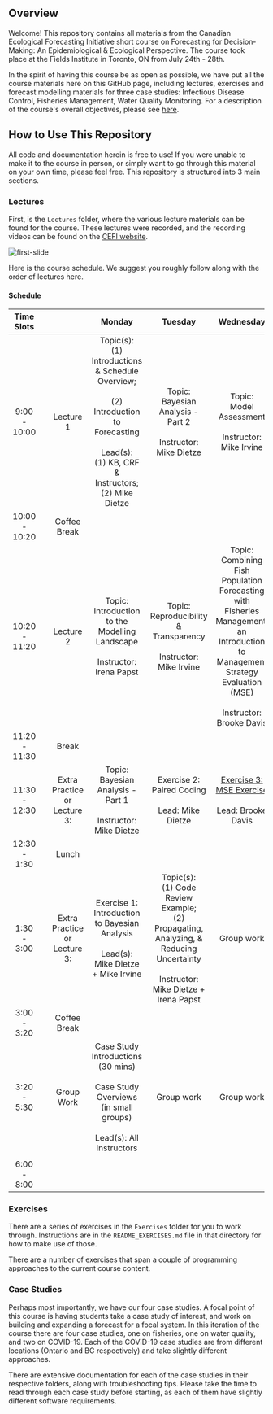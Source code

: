 ## Overview

Welcome! This repository contains all materials from the Canadian Ecological Forecasting Initiative short course on Forecasting for Decision-Making: An Epidemiological & Ecological Perspective. The course took place at the Fields Institute in Toronto, ON from July 24th - 28th.

In the spirit of having this course be as open as possible, we have put all the course materials here on this GitHub page, including lectures, exercises and forecast modelling materials for three case studies: Infectious Disease Control, Fisheries Management, Water Quality Monitoring. For a description of the course's overall objectives, please see [here](http://www.fields.utoronto.ca/activities/23-24/forecasting).

## How to Use This Repository

All code and documentation herein is free to use! If you were unable to make it to the course in person, or simply want to go through this material on your own time, please feel free. This repository is structured into 3 main sections.

### Lectures

First, is the `Lectures` folder, where the various lecture materials can be found for the course. These lectures were recorded, and the recording videos can be found on the [CEFI website](https://youtube.com/playlist?list=PLmpgJtGjCb06k0MMg6WFPbVIQq01O0K5X&si=VhCaBp1H4-AksiMK).

![first-slide](~/Github/cefi_shortcourse_students_2023/figs/slide-1.png)

Here is the course schedule. We suggest you roughly follow along with the order of lectures here. 

#### Schedule

|      Time Slots       |     |                                      |                                                                             Monday                                                                              |                                                                   Tuesday                                                                   |                                                                               Wednesday                                                                                |                                                           Thursday                                                           |                                                                 Friday                                                                  |
|:-------:|---------|:-------:|:-------:|:-------:|:-------:|:-------:|:-------:|
| 9:00 <br>-<br> 10:00  |     |              Lecture 1               | Topic(s): <br>(1) Introductions & Schedule Overview;<br> <br>(2) Introduction to Forecasting<br><br>Lead(s): <br>(1) KB, CRF & Instructors; <br>(2) Mike Dietze |                                    Topic: <br>Bayesian Analysis - Part 2<br><br>Instructor: Mike Dietze                                     |                                                       Topic: <br>Model Assessment<br><br>Instructor: Mike Irvine                                                       |        Topic:<br>Delivering Forecasting Models to Decision Makers<br><br>Instructor: Colin Daniel and Alex Filazzola         |                                       Topic: <br>OCAP Training Part 1<br><br><br>Instructor: OCAP                                       |
| 10:00 <br>- <br>10:20 |     |             Coffee Break             |                                                                                                                                                                 |                                                                                                                                             |                                                                                                                                                                        |                                                                                                                              |                                                                                                                                         |
| 10:20 <br>- <br>11:20 |     |              Lecture 2               |                                        Topic: <br>Introduction to the Modelling Landscape<br><br>Instructor: Irena Papst                                        |                                  Topic: <br>Reproducibility & Transparency<br><br>Instructor: Mike Irvine                                   | Topic: <br>Combining Fish Population Forecasting with Fisheries Management:<br>an Introduction to Management Strategy Evaluation (MSE)<br><br>Instructor: Brooke Davis | Topic:<br>Experiences Building Collaborations and Bridging Communication<br><br>Instructor: Brooke Davis + Other Instructors | (1) Group Work:<br>Finalize Presentation <br><br> (2) Overview of NEON Ecological Forecasting Challenge <br><br> Lead: (2) Quinn Thomas |
| 11:20 <br>- <br>11:30 |     |                Break                 |                                                                                                                                                                 |                                                                                                                                             |                                                                                                                                                                        |                                                                                                                              |                                                                                                                                         |
| 11:30 <br>- <br>12:30 |     | Extra Practice <br>or <br>Lecture 3: |                                              Topic: <br>Bayesian Analysis - Part 1<br><br>Instructor: Mike Dietze                                               |                                           Exercise 2:<br>Paired Coding <br><br>Lead: Mike Dietze                                            |                                [Exercise 3:<br>MSE Exercise](https://mdmazur.shinyapps.io/ToyGroundfishMSE/) <br><br>Lead: Brooke Davis                                |                           Topic:<br> Decision Analysis in Health <br><br>Instructor: Beate Sander                            |                                     Group Work: <br>Finalize Presentation <br><br> Closing Remarks                                      |
|  12:30<br>- <br>1:30  |     |                Lunch                 |                                                                                                                                                                 |                                                                                                                                             |                                                                                                                                                                        |                                                                                                                              |                                                                                                                                         |
|  1:30 <br>- <br>3:00  |     | Extra Practice <br>or <br>Lecture 3: |                                   Exercise 1: <br>Introduction to Bayesian Analysis<br><br>Lead(s): Mike Dietze + Mike Irvine                                   | Topic(s):<br>(1) Code Review Example;<br>(2) Propagating, Analyzing, &<br>Reducing Uncertainty<br><br>Instructor: Mike Dietze + Irena Papst |                                                                               Group work                                                                               |             Exercise 4: <br>Writing Lay Summaries Exercise<br><br>Lead: Korryn Bodner and Carina Rauen Firkowski             |                                                 Group Project Presentations <br>Part 1                                                  |
|  3:00<br>- <br>3:20   |     |             Coffee Break             |                                                                                                                                                                 |                                                                                                                                             |                                                                                                                                                                        |                                                                                                                              |                                                                                                                                         |
|   3:20<br>-<br>5:30   |     |              Group Work              |                        Case Study Introductions (30 mins)<br><br>Case Study Overviews (in small groups)<br><br>Lead(s): All Instructors                         |                                                                 Group work                                                                  |                                                                               Group work                                                                               |                                                          Group work                                                          |                                      Group Project Presentations <br>Part 2 <br><br> End at 3:50pm                                      |
|                       |     |                                      |                                                                                                                                                                 |                                                                                                                                             |                                                                                                                                                                        |                                                                                                                              |                                                                                                                                         |
|  6:00<br>- <br>8:00   |     |                                      |                                                                                                                                                                 |                                                                                                                                             |                                                                                                                                                                        |                                                         Group Dinner                                                         |                                                                                                                                         |

### Exercises

There are a series of exercises in the `Exercises` folder for you to work through. Instructions are in the `README_EXERCISES.md` file in that directory for how to make use of those. 

There are a number of exercises that span a couple of programming approaches to the current course content. 

### Case Studies

Perhaps most importantly, we have our four case studies. A focal point of this course is having students take a case study of interest, and work on building and expanding a forecast for a focal system. In this iteration of the course there are four case studies, one on fisheries, one on water quality, and two on COVID-19. Each of the COVID-19 case studies are from different locations (Ontario and BC respectively) and take slightly different approaches. 

There are extensive documentation for each of the case studies in their respective folders, along with troubleshooting tips. Please take the time to read through each case study before starting, as each of them have slightly different software requirements. 

